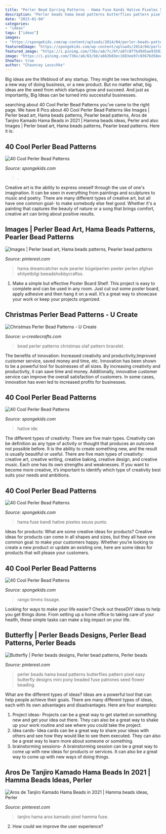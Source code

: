 ```yaml
---
title: "Perler Bead Earring Patterns - Hama Fuse Kandi Hative Pixeles Seuss Punto"
description: "Perler beads hama bead patterns butterflies pattern pixel easy butterfly designs mini pony beaded fuse patrones seed flower beading"
date: "2023-01-04"
categories:
- "ideas"
tags: ["ideas"]
images:
- "https://spongekids.com/wp-content/uploads/2014/04/perler-beads-patterns/12-rango-and-mr-timms.png"
featuredImage: "https://spongekids.com/wp-content/uploads/2014/04/perler-beads-patterns/22-bird-perler-beads-patterns.png"
featured_image: "https://i.pinimg.com/736x/a0/7c/0f/a07c0f7bd9d5ae935924077e4f5308bd--perler-beads-easy-hama-beads-flower.jpg"
image: "https://i.pinimg.com/736x/a6/63/b8/a663b83ec1603ee97c03676d58ee4d02.jpg"
ShowToc: true
author: "Chauncey Leuschke"
---
```



Big ideas are the lifeblood of any startup. They might be new technologies, a new way of doing business, or a new product. But no matter what, big ideas are the seed from which startups grow and succeed. And just as importantly, Big Ideas can be turned into successful businesses.

	

		
searching about 40 Cool Perler Bead Patterns you've came to the right page. We have 8 Pics about 40 Cool Perler Bead Patterns like Images | Perler bead art, Hama beads patterns, Pearler bead patterns, Aros de Tanjiro Kamado Hama Beads in 2021 | Hamma beads ideas, Perler and also Images | Perler bead art, Hama beads patterns, Pearler bead patterns. Here it is:
		
    
## 40 Cool Perler Bead Patterns

<img loading=lazy src="https://spongekids.com/wp-content/uploads/2014/04/perler-beads-patterns/30-apple-beads-patterns.png" onerror="this.onerror=null;this.src='https://tse1.mm.bing.net/th?id=OIP.qQc426MXuXZqtY_NE_sHVQHaIH&amp;pid=15.1';" alt="40 Cool Perler Bead Patterns">

_Source: spongekids.com_

>. 

	

Creative art is the ability to express oneself through the use of one's imagination. It can be seen in everything from paintings and sculptures to music and poetry. There are many different types of creative art, but all have one common goal- to make somebody else feel good. Whether it's a painting that captures the beauty of nature or a song that brings comfort, creative art can bring about positive results.

    
## Images | Perler Bead Art, Hama Beads Patterns, Pearler Bead Patterns

<img loading=lazy src="https://i.pinimg.com/736x/18/c2/50/18c250bdfbcbfad924db4e4f5da031d9.jpg" onerror="this.onerror=null;this.src='https://tse4.mm.bing.net/th?id=OIP.HT1HDDfn42xHk21G2SOs3QAAAA&amp;pid=15.1';" alt="Images | Perler bead art, Hama beads patterns, Pearler bead patterns">

_Source: pinterest.com_

>hama dreamcatcher eule pearler bügelperlen peeler perlen afghan ehliyetbilgi beeadshobbycraftss. 

	

1. Make a simple but effective Poster Board Shelf. This project is easy to complete and can be used in any room. Just cut out some poster board, apply adhesive and then hang it on a wall. It’s a great way to showcase your work or keep your projects organized.

    
## Christmas Perler Bead Patterns - U Create

<img loading=lazy src="https://www.u-createcrafts.com/wp-content/uploads/2014/12/Olaf-Perler-Bead.gif" onerror="this.onerror=null;this.src='https://tse2.mm.bing.net/th?id=OIP.-zEMyJOHSZO4IfDkcaQCBgAAAA&amp;pid=15.1';" alt="Christmas Perler Bead Patterns - U Create">

_Source: u-createcrafts.com_

>bead perler patterns christmas olaf pattern bracelet. 

	

The benefits of innovation: Increased creativity and productivity,Improved customer service, saved money and time, etc.
Innovation has been shown to be a powerful tool for businesses of all sizes. By increasing creativity and productivity, it can save time and money. Additionally, innovative customer service can improve the overall satisfaction of customers. In some cases, innovation has even led to increased profits for businesses.

    
## 40 Cool Perler Bead Patterns

<img loading=lazy src="https://spongekids.com/wp-content/uploads/2014/04/perler-beads-patterns/22-bird-perler-beads-patterns.png" onerror="this.onerror=null;this.src='https://tse2.mm.bing.net/th?id=OIP.fJeyW2fqXPaMoY_zpaTF-wHaGS&amp;pid=15.1';" alt="40 Cool Perler Bead Patterns">

_Source: spongekids.com_

>hative ide. 

	

The different types of creativity: There are five main types.
Creativity can be definition as any type of activity or thought that produces an outcome not possible before. It is the ability to create something new, and the result is usually beautiful or useful. There are five main types of creativity: creative art, creative writing, creative baking, creative design, and creative music. Each one has its own strengths and weaknesses. If you want to become more creative, it’s important to identify which type of creativity best suits your needs and ambitions.

    
## 40 Cool Perler Bead Patterns

<img loading=lazy src="https://spongekids.com/wp-content/uploads/2014/04/perler-beads-patterns/33-christmas-grinch.png" onerror="this.onerror=null;this.src='https://tse1.mm.bing.net/th?id=OIP.Y7_GT86Ka6ltj6dZ13O54wHaKj&amp;pid=15.1';" alt="40 Cool Perler Bead Patterns">

_Source: spongekids.com_

>hama fuse kandi hative pixeles seuss punto. 

	

Ideas for products: What are some creative ideas for products?
Creative ideas for products can come in all shapes and sizes, but they all have one common goal: to make your customers happy. Whether you’re looking to create a new product or update an existing one, here are some ideas for products that will please your customers.

    
## 40 Cool Perler Bead Patterns

<img loading=lazy src="https://spongekids.com/wp-content/uploads/2014/04/perler-beads-patterns/12-rango-and-mr-timms.png" onerror="this.onerror=null;this.src='https://tse3.mm.bing.net/th?id=OIP.Xxu5zfbiUQ50We9MfZfHrwHaJn&amp;pid=15.1';" alt="40 Cool Perler Bead Patterns">

_Source: spongekids.com_

>rango timms tissage. 

	

Looking for ways to make your life easier? Check out theseDIY ideas to help you get things done. From setting up a home office to taking care of your health, these simple tasks can make a big impact on your life.

    
## Butterfly | Perler Beads Designs, Perler Bead Patterns, Perler Beads

<img loading=lazy src="https://i.pinimg.com/736x/a0/7c/0f/a07c0f7bd9d5ae935924077e4f5308bd--perler-beads-easy-hama-beads-flower.jpg" onerror="this.onerror=null;this.src='https://tse4.mm.bing.net/th?id=OIP.cByxhdpzQZSCZV0Cj9rlCQHaJ3&amp;pid=15.1';" alt="Butterfly | Perler beads designs, Perler bead patterns, Perler beads">

_Source: pinterest.com_

>perler beads hama bead patterns butterflies pattern pixel easy butterfly designs mini pony beaded fuse patrones seed flower beading. 

	

What are the different types of ideas?
Ideas are a powerful tool that can help people achieve their goals. There are many different types of ideas, each with its own advantages and disadvantages. Here are four examples: 
1. Project ideas- Projects can be a great way to get started on something new and get your idea out there. They can also be a great way to shake up your work routine and see where you could take the project. 
2. Idea cards- Idea cards can be a great way to share your ideas with others and see how they would like to see them executed. They can also be a great way to learn more about someone or something. 
3. brainstorming sessions- A brainstorming session can be a great way to come up with new ideas for products or services. It can also be a great way to come up with new ways of doing things.

    
## Aros De Tanjiro Kamado Hama Beads In 2021 | Hamma Beads Ideas, Perler

<img loading=lazy src="https://i.pinimg.com/736x/a6/63/b8/a663b83ec1603ee97c03676d58ee4d02.jpg" onerror="this.onerror=null;this.src='https://tse2.mm.bing.net/th?id=OIP.aAyAIiEV-ZF5uHn3XSTgkAHaJ3&amp;pid=15.1';" alt="Aros de Tanjiro Kamado Hama Beads in 2021 | Hamma beads ideas, Perler">

_Source: pinterest.com_

>tanjiro hama aros kamado pixel hamma fuse. 

	

2. How could we improve the user experience?

